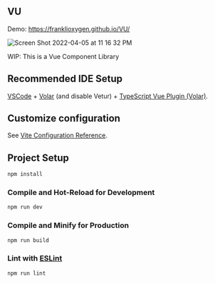 ## VU

Demo: https://franklioxygen.github.io/VU/

<img alt="Screen Shot 2022-04-05 at 11 16 32 PM" src="https://user-images.githubusercontent.com/2637636/161889060-c7c0b3b4-48c9-4f1c-896d-fc11a2f427ba.png">

WIP: This is a Vue Component Library

## Recommended IDE Setup

[VSCode](https://code.visualstudio.com/) + [Volar](https://marketplace.visualstudio.com/items?itemName=johnsoncodehk.volar) (and disable Vetur) + [TypeScript Vue Plugin (Volar)](https://marketplace.visualstudio.com/items?itemName=johnsoncodehk.vscode-typescript-vue-plugin).

## Customize configuration

See [Vite Configuration Reference](https://vitejs.dev/config/).

## Project Setup

```sh
npm install
```

### Compile and Hot-Reload for Development

```sh
npm run dev
```

### Compile and Minify for Production

```sh
npm run build
```

### Lint with [ESLint](https://eslint.org/)

```sh
npm run lint
```
